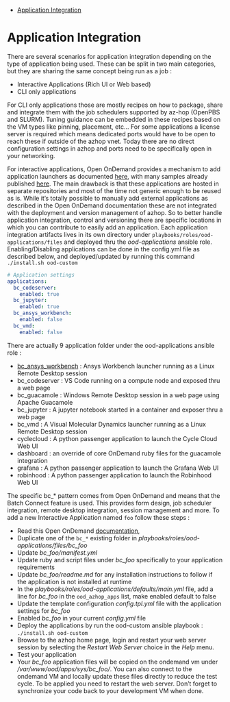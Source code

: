 <!--ts-->
* [Application Integration](#application-integration)
<!--te-->
# Application Integration

There are several scenarios for application integration depending on the type of application being used. These can be split in two main categories, but they are sharing the same concept being run as a job :
- Interactive Applications (Rich UI or Web based)
- CLI only applications

For CLI only applications those are mostly recipes on how to package, share and integrate them with the job schedulers supported by az-hop (OpenPBS and SLURM). Tuning guidance can be embedded in these recipes based on the VM types like pinning, placement, etc... For some applications a license server is required which means dedicated ports would have to be open to reach these if outside of the azhop vnet. Today there are no direct configuration settings in azhop and ports need to be specifically open in your networking.

For interactive applications, Open OnDemand provides a mechanism to add application launchers as documented [here](https://osc.github.io/ood-documentation/latest/app-development/interactive.html), with many samples already published [here](https://openondemand.org/run-open-ondemand#enabled-applications). The main drawback is that these applications are hosted in separate repositories and most of the time not generic enough to be reused as is. While it’s totally possible to manually add external applications as described in the Open OnDemand documentation these are not integrated with the deployment and version management of azhop. So to better handle application integration, control and versioning there are specific locations in which you can contribute to easily add an application. Each application integration artifacts lives in its own directory under `playbooks/roles/ood-applications/files` and deployed thru the *ood-applications* ansible role. Enabling/Disabling applications can be done in the config.yml file as described below, and deployed/updated by running this command `./install.sh ood-custom`

```yml
# Application settings
applications:
  bc_codeserver:
    enabled: true
  bc_jupyter:
    enabled: true
  bc_ansys_workbench:
    enabled: false
  bc_vmd:
    enabled: false
```

There are actually 9 application folder under the ood-applications ansible role :
- [bc_ansys_workbench](playbooks/roles/ood-applications/files/bc_ansys_workbench/readme.md) : Ansys Workbench launcher running as a Linux Remote Desktop session
- bc_codeserver : VS Code running on a compute node and exposed thru a web page
- bc_guacamole : Windows Remote Desktop session in a web page using Apache Guacamole
- bc_jupyter : A jupyter notebook started in a container and exposer thru a web page
- bc_vmd : A Visual Molecular Dynamics launcher running as a Linux Remote Desktop session
- cyclecloud : A python passenger application to launch the Cycle Cloud Web UI
- dashboard : an override of core OnDemand ruby files for the guacamole integration
- grafana : A python passenger application to launch the Grafana Web UI
- robinhood : A python passenger application to launch the Robinhood Web UI

The specific bc_* pattern comes from Open OnDemand and means that the Batch Connect feature is used. This provides form design, job scheduler integration, remote desktop integration, session management and more.
To add a new Interactive Application named `foo` follow these steps :
- Read this Open OnDemand [documentation](https://osc.github.io/ood-documentation/latest/app-development/interactive.html),
- Duplicate one of the `bc_*` existing folder in *playbooks/roles/ood-applications/files/bc_foo*
- Update *bc_foo/manifest.yml*
- Update ruby and script files under *bc_foo* specifically to your application requirements
- Update *bc_foo/readme.md* for any installation instructions to follow if the application is not installed at runtime
- In the *playbooks/roles/ood-applications/defaults/main.yml* file, add a line for *bc_foo* in the `ood_azhop_apps` list, make enabled default to false
- Update the template configuration *config.tpl.yml* file with the application settings for *bc_foo* 
- Enabled *bc_foo* in your current *config.yml* file
- Deploy the applications by run the ood-custom ansible playbook : `./install.sh ood-custom`
- Browse to the azhop home page, login and restart your web server session by selecting the *Restart Web Server* choice in the *Help* menu.
- Test your application
- Your *bc_foo* application files will be copied on the ondemand vm under */var/www/ood/apps/sys/bc_foo/*. You can also connect to the ondemand VM and locally update these files directly to reduce the test cycle. To be applied you need to restart the web server. Don’t forget to synchronize your code back to your development VM when done.
